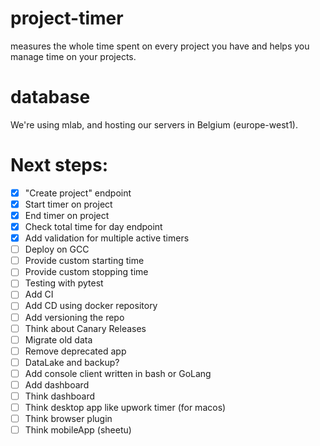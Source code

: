 # project-timer
measures the whole time spent on every project you have and helps you manage time on your projects.

# database
We're using mlab, and hosting our servers in Belgium (europe-west1).


# Next steps:
- [x] "Create project" endpoint
- [x] Start timer on project
- [x] End timer on project
- [x] Check total time for day endpoint
- [x] Add validation for multiple active timers
- [ ] Deploy on GCC
- [ ] Provide custom starting time
- [ ] Provide custom stopping time
- [ ] Testing with pytest
- [ ] Add CI
- [ ] Add CD using docker repository
- [ ] Add versioning the repo
- [ ] Think about Canary Releases
- [ ] Migrate old data
- [ ] Remove deprecated app
- [ ] DataLake and backup?
- [ ] Add console client written in bash or GoLang
- [ ] Add dashboard
- [ ] Think dashboard
- [ ] Think desktop app like upwork timer (for macos)
- [ ] Think browser plugin
- [ ] Think mobileApp (sheetu)
